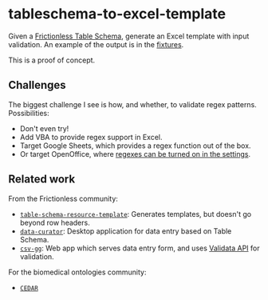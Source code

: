 # tableschema-to-excel-template
Given a [Frictionless Table Schema](https://specs.frictionlessdata.io/table-schema/),
generate an Excel template with input validation. An example of the output is in the [fixtures](tests/fixtures/template.xlsx).

This is a proof of concept.

## Challenges
The biggest challenge I see is how, and whether, to validate regex patterns.
Possibilities:
- Don't even try!
- Add VBA to provide regex support in Excel.
- Target Google Sheets, which provides a regex function out of the box.
- Or target OpenOffice, where [regexes can be turned on in the settings](https://wiki.openoffice.org/wiki/Documentation/OOo3_User_Guides/Calc_Guide/Using_regular_expressions_in_functions).

## Related work

From the Frictionless community:
- [`table-schema-resource-template`](https://pypi.org/project/table-schema-resource-template/): Generates templates, but doesn't go beyond row headers. 
- [`data-curator`](https://github.com/qcif/data-curator): Desktop application for data entry based on Table Schema.
- [`csv-gg`](https://github.com/etalab/csv-gg): Web app which serves data entry form, and uses [Validata API](https://git.opendatafrance.net/validata/) for validation. 

For the biomedical ontologies community:
- [`CEDAR`](https://more.metadatacenter.org/)

